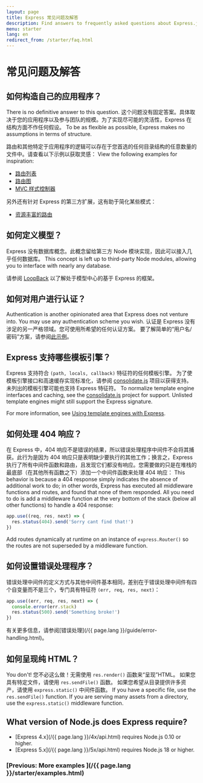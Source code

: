 ```yaml
---
layout: page
title: Express 常见问题及解答
description: Find answers to frequently asked questions about Express.js, including topics on application structure, models, authentication, template engines, error handling, and more.
menu: starter
lang: en
redirect_from: /starter/faq.html
---
```


# 常见问题及解答

## 如何构造自己的应用程序？

There is no definitive answer to this question. 这个问题没有固定答案。具体取决于您的应用程序以及参与团队的规模。为了实现尽可能的灵活性，Express 在结构方面不作任何假设。 To be as
flexible as possible, Express makes no assumptions in terms of structure.

路由和其他特定于应用程序的逻辑可以存在于您首选的任何目录结构的任意数量的文件中。请查看以下示例以获取灵感： View the following
examples for inspiration:

- [路由列表](https://github.com/expressjs/express/blob/4.13.1/examples/route-separation/index.js#L32-47)
- [路由图](https://github.com/expressjs/express/blob/4.13.1/examples/route-map/index.js#L52-L66)
- [MVC 样式控制器](https://github.com/expressjs/express/tree/master/examples/mvc)

另外还有针对 Express 的第三方扩展，这有助于简化某些模式：

- [资源丰富的路由](https://github.com/expressjs/express-resource)

## 如何定义模型？

Express 没有数据库概念。此概念留给第三方 Node 模块实现，因此可以接入几乎任何数据库。 This concept is
left up to third-party Node modules, allowing you to
interface with nearly any database.

请参阅 [LoopBack](http://loopback.io) 以了解处于模型中心的基于 Express 的框架。

## 如何对用户进行认证？

Authentication is another opinionated area that Express does not
venture into. You may use any authentication scheme you wish.
认证是 Express 没有涉足的另一严格领域。您可使用所希望的任何认证方案。
要了解简单的“用户名/密码”方案，请参阅[此示例](https://github.com/expressjs/express/tree/master/examples/auth)。

## Express 支持哪些模板引擎？

Express 支持符合 `(path, locals, callback)` 特征符的任何模板引擎。
为了使模板引擎接口和高速缓存实现标准化，请参阅 [consolidate.js](https://github.com/visionmedia/consolidate.js) 项目以获得支持。未列出的模板引擎可能也支持 Express 特征符。
To normalize template engine interfaces and caching, see the
[consolidate.js](https://github.com/visionmedia/consolidate.js)
project for support. Unlisted template engines might still support the Express signature.

For more information, see [Using template engines with Express](/{{page.lang}}/guide/using-template-engines.html).

## 如何处理 404 响应？

在 Express 中，404 响应不是错误的结果，所以错误处理程序中间件不会将其捕获。此行为是因为 404 响应只是表明缺少要执行的其他工作；换言之，Express 执行了所有中间件函数和路由，且发现它们都没有响应。您需要做的只是在堆栈的最底部（在其他所有函数之下）添加一个中间件函数来处理 404 响应： This behavior is
because a 404 response simply indicates the absence of additional work to do;
in other words, Express has executed all middleware functions and routes,
and found that none of them responded. All you need to
do is add a middleware function at the very bottom of the stack (below all other functions)
to handle a 404 response:

```js
app.use((req, res, next) => {
  res.status(404).send('Sorry cant find that!')
})
```

Add routes dynamically at runtime on an instance of `express.Router()`
so the routes are not superseded by a middleware function.

## 如何设置错误处理程序？

错误处理中间件的定义方式与其他中间件基本相同，差别在于错误处理中间件有四个自变量而不是三个，专门具有特征符 `(err, req, res, next)`：

```js
app.use((err, req, res, next) => {
  console.error(err.stack)
  res.status(500).send('Something broke!')
})
```

有关更多信息，请参阅[错误处理](/{{ page.lang }}/guide/error-handling.html)。

## 如何呈现纯 HTML？

You don't! 您不必这么做！无需使用 `res.render()` 函数来“呈现”HTML。
如果您具有特定文件，请使用 `res.sendFile()` 函数。
如果您希望从目录提供许多资产，请使用 `express.static()` 中间件函数。
If you have a specific file, use the `res.sendFile()` function.
If you are serving many assets from a directory, use the `express.static()`
middleware function.

## What version of Node.js does Express require?

- [Express 4.x](/{{ page.lang }}/4x/api.html) requires Node.js 0.10 or higher.
- [Express 5.x](/{{ page.lang }}/5x/api.html) requires Node.js 18 or higher.

### [Previous: More examples ](/{{ page.lang }}/starter/examples.html)
